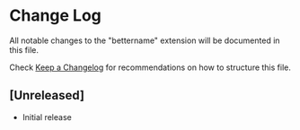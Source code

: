 # Change Log

All notable changes to the "bettername" extension will be documented in this file.

Check [Keep a Changelog](http://keepachangelog.com/) for recommendations on how to structure this file.

## [Unreleased]

- Initial release